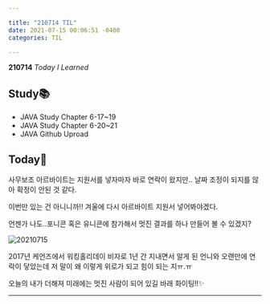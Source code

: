 ```yaml
---

title: "210714 TIL"
date: 2021-07-15 00:06:51 -0400
categories: TIL

---
```


**210714** _Today I Learned_

## Study📚

  * JAVA Study Chapter 6-17~19
  * JAVA Study Chapter 6-20~21
  * JAVA Github Uproad

## Today🍓

사무보조 아르바이트는 지원서를 넣자마자 바로 연락이 왔지만.. 날짜 조정이 되지를 않아 확정이 안된 것 같다. 

이번만 있는 건 아니니까!! 겨울에 다시 아르바이트 지원서 넣어봐야겠다.

언젠가 나도..포니콘 혹은 유니콘에 참가해서 멋진 결과를 하나 만들어 볼 수 있겠지?

![20210715](https://user-images.githubusercontent.com/81848766/125646307-ea949e04-2ec2-4bdc-9b8f-996d4397af5c.PNG)

2017년 케언즈에서 워킹홀리데이 비자로 1년 간 지내면서 알게 된 언니와 오랜만에 연락이 닿았는데 저 말이 왜 이렇게 위로가 되고 힘이 되는 지ㅠ.ㅠ

오늘의 내가 더해져 미래에는 멋진 사람이 되어 있길 바래 화이팅!!✨

---